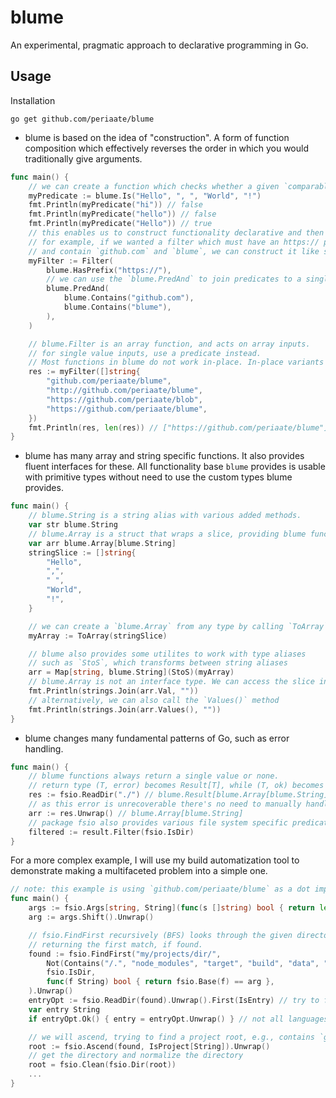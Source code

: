 # blume
An experimental, pragmatic approach to declarative programming in Go.

## Usage
Installation
```
go get github.com/periaate/blume
```

- blume is based on the idea of "construction". A form of function composition which effectively reverses the order in which you would traditionally give arguments.
```go
func main() {
	// we can create a function which checks whether a given `comparable` type is in the arguments.
	myPredicate := blume.Is("Hello", ", ", "World", "!")
	fmt.Println(myPredicate("hi")) // false
	fmt.Println(myPredicate("hello")) // false
	fmt.Println(myPredicate("Hello")) // true
	// this enables us to construct functionality declarative and then utilize it procedurally.
	// for example, if we wanted a filter which must have an https:// prefix
	// and contain `github.com` and `blume`, we can construct it like so:
	myFilter := Filter(
		blume.HasPrefix("https://"),
		// we can use the `blume.PredAnd` to join predicates to a single one with a logical AND
		blume.PredAnd( 
			blume.Contains("github.com"),
			blume.Contains("blume"),
		),
	)

	// blume.Filter is an array function, and acts on array inputs.
	// for single value inputs, use a predicate instead.
	// Most functions in blume do not work in-place. In-place variants might be added in later versions.
	res := myFilter([]string{
		"github.com/periaate/blume",
		"http://github.com/periaate/blume",
		"https://github.com/periaate/blob",
		"https://github.com/periaate/blume",
	})
	fmt.Println(res, len(res)) // ["https://github.com/periaate/blume"] 1
}
```

- blume has many array and string specific functions. It also provides fluent interfaces for these. All functionality base `blume` provides is usable with primitive types without need to use the custom types blume provides.
```go
func main() {
	// blume.String is a string alias with various added methods.
	var str blume.String
	// blume.Array is a struct that wraps a slice, providing blume functions as methods.
	var arr blume.Array[blume.String]
	stringSlice := []string{
		"Hello",
		",",
		" ",
		"World",
		"!",
	}

	// we can create a `blume.Array` from any type by calling `ToArray` with a slice
	myArray := ToArray(stringSlice)

	// blume also provides some utilites to work with type aliases
	// such as `StoS`, which transforms between string aliases
	arr = Map[string, blume.String](StoS)(myArray)
	// blume.Array is not an interface type. We can access the slice inside. This may change.
	fmt.Println(strings.Join(arr.Val, ""))
	// alternatively, we can also call the `Values()` method
	fmt.Println(strings.Join(arr.Values(), ""))
}
```

- blume changes many fundamental patterns of Go, such as error handling.
```go
func main() {
	// blume functions always return a single value or none.
	// return type (T, error) becomes Result[T], while (T, ok) becomes Option[T].
	res := fsio.ReadDir("./") // blume.Result[blume.Array[blume.String]]
	// as this error is unrecoverable there's no need to manually handle it.
	arr := res.Unwrap() // blume.Array[blume.String]
	// package fsio also provides various file system specific predicates, such as `fsio.IsDir`.
	filtered := result.Filter(fsio.IsDir)
}
```

For a more complex example, I will use my build automatization tool to demonstrate making a multifaceted problem into a simple one.
```go
// note: this example is using `github.com/periaate/blume` as a dot import, hence `blume.` isn't used.
func main() {
	args := fsio.Args[string, String](func(s []string) bool { return len(s) >= 1 }).Unwrap()
	arg := args.Shift().Unwrap()

	// fsio.FindFirst recursively (BFS) looks through the given directory
	// returning the first match, if found.
	found := fsio.FindFirst("my/projects/dir/",
		Not(Contains("/.", "node_modules", "target", "build", "data", "Modules", "mpv.net")),
		fsio.IsDir,
		func(f String) bool { return fsio.Base(f) == arg },
	).Unwrap()
	entryOpt := fsio.ReadDir(found).Unwrap().First(IsEntry) // try to find entry file, e.g., main.go
	var entry String
	if entryOpt.Ok() { entry = entryOpt.Unwrap() } // not all languages need entry files

	// we will ascend, trying to find a project root, e.g., contains `go.mod`, `cargo.toml`, etc.
	root := fsio.Ascend(found, IsProject[String]).Unwrap()
	// get the directory and normalize the directory
	root = fsio.Clean(fsio.Dir(root))
	...
}


```
